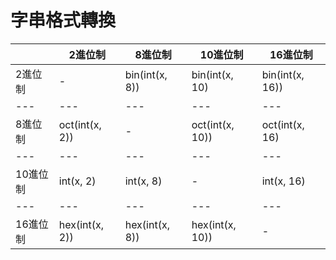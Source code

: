 # 字串格式轉換
|   | 2進位制 | 8進位制 | 10進位制 | 16進位制 |
| --- | --- | --- | --- | --- |
| 2進位制 | - | bin(int(x, 8)) | bin(int(x, 10) | bin(int(x, 16)) |
| --- | --- | --- | --- | --- |
| 8進位制 | oct(int(x, 2)) | - | oct(int(x, 10)) | oct(int(x, 16) |
| --- | --- | --- | --- | --- |
| 10進位制 | int(x, 2) | int(x, 8) | - | int(x, 16) |
| --- | --- | --- | --- | --- |
| 16進位制 | hex(int(x, 2)) | hex(int(x, 8)) | hex(int(x, 10)) | - |
